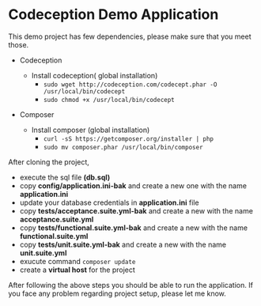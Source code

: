# Codeception Demo Application

This demo project has few dependencies, please make sure that you meet those.

* Codeception
    - Install codeception( global installation)
        - ```sudo wget http://codeception.com/codecept.phar -O /usr/local/bin/codecept```
        - ```sudo chmod +x /usr/local/bin/codecept```

* Composer
    - Install composer (global installation)
        - ```curl -sS https://getcomposer.org/installer | php```
        - ```sudo mv composer.phar /usr/local/bin/composer```

After cloning the project,
  - execute the sql file **(db.sql)**
  - copy **config/application.ini-bak** and create a new one with the name **application.ini**
  - update your database credentials in **application.ini** file
  - copy **tests/acceptance.suite.yml-bak** and create a new with the name **acceptance.suite.yml**
  - copy **tests/functional.suite.yml-bak** and create a new with the name **functional.suite.yml**
  - copy **tests/unit.suite.yml-bak** and create a new with the name **unit.suite.yml**
  - exucute command ```composer update```
  - create a **virtual host** for the project

After following the above steps you should be able to run the application. If you face any problem regarding project setup, please let me know.
  